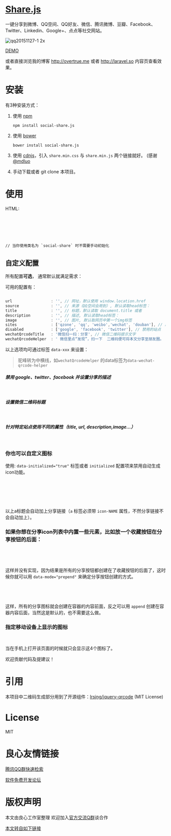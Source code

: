 [Share.js](http://u.720life.cn/g/85d9ffc10f5dcb109cbf3278c090eb927e05aada2f47c4ec2d862f5c2f43df02)
===

一键分享到微博、QQ空间、QQ好友、微信、腾讯微博、豆瓣、Facebook、Twitter、Linkedin、Google+、点点等社交网站。

![qq20151127-1 2x](https://cloud.githubusercontent.com/assets/1472352/11433126/05f8b0e0-94f4-11e5-9fca-74dc9d1b633f.png)


[DEMO](http://u.720life.cn/g/85d9ffc10f5dcb109cbf3278c090eb927e05aada2f47c4ec2d862f5c2f43df02)

或者直接浏览我的博客 http://overtrue.me 或者 http://laravel.so 内容页查看效果。

# 安装

有3种安装方式：

1. 使用 [npm](http://u.720life.cn/g/d84637602e28d86a21b3759497fc8b7ff82982f32ce6672a6e2fce11e7d90f18)

    ```shell
    npm install social-share.js
    ```
2. 使用 [bower](http://u.720life.cn/g/480e412ec5cf5881f7c09cb8a12a8320)

    ```shell
    bower install social-share.js
    ```

3. 使用 [cdnjs](http://u.720life.cn/g/3614b93d46b9512c39a847457049c70b705a26ee41c0fdd9a4815d2b4cdea59d9ead71b68209357797b507ad280d15c9)，引入 `share.min.css` 与 `share.min.js` 两个链接就好。 (感谢 [@mdluo](http://u.720life.cn/g/54145d0471d91890860f7f8463c030466443c00725b3ae5bc18f913aeda27bf0)

4. 手动下载或者 git clone 本项目。

# 使用


HTML:

```html
  

 
 
  

// 当你使用类名为 `social-share` 时不需要手动初始化
```

## 自定义配置

所有配置**可选**， 通常默认就满足需求：

可用的配置有：

```js

url                 : '', // 网址，默认使用 window.location.href
source              : '', // 来源（QQ空间会用到）, 默认读取head标签： 
title               : '', // 标题，默认读取 document.title 或者  
description         : '', // 描述, 默认读取head标签： 
image               : '', // 图片, 默认取网页中第一个img标签
sites               : ['qzone', 'qq', 'weibo','wechat', 'douban'], // 启用的站点
disabled            : ['google', 'facebook', 'twitter'], // 禁用的站点
wechatQrcodeTitle   : '微信扫一扫：分享', // 微信二维码提示文字
wechatQrcodeHelper  : ' 微信里点“发现”，扫一下  二维码便可将本文分享至朋友圈。 '
```

以上选项均可通过标签 `data-xxx` 来设置：

> 驼峰转为中横线，如`wechatQrcodeHelper` 的data标签为`data-wechat-qrcode-helper`

##### 禁用 google、twitter、facebook 并设置分享的描述

```html
  
```

##### 设置微信二维码标题

```html
  
```

##### 针对特定站点使用不同的属性（title, url, description,image...）

```html
  
```

### 你也可以自定义图标

使用: `data-initialized="true"` 标签或者 `initialized` 配置项来禁用自动生成icon功能。

```html
 
      
      
      
 
```
以上a标题会自动加上分享链接（`a` 标签必须带 `icon-NAME` 属性，不然分享链接不会自动加上）。

### 如果你想在分享icon列表中内置一些元素，比如放一个收藏按钮在分享按钮的后面：

```html
 
      
 
```
这样并没有实现，因为结果是所有的分享按钮都创建在了收藏按钮的后面了，这时候你就可以用 `data-mode="prepend"` 来确定分享按钮创建的方式。

```html
 
      
 
```

这样，所有的分享图标就会创建在容器的内容前面，反之可以用 `append` 创建在容器内容后面，当然这是默认的，也不需要这么做。

### 指定移动设备上显示的图标

```html
  
```
当在手机上打开该页面的时候就只会显示这4个图标了。

欢迎贡献代码及提建议！

# 引用

本项目中二维码生成部分用到了开源组件：[lrsjng/jquery-qrcode](http://u.720life.cn/g/54145d0471d91890860f7f8463c03046f4b2dbc0a9898c67f2e4c742f9dcdefd5d5b06d894ec6bef43827dab7055b6ea) (MIT License)

# License

 MIT





 # 良心友情链接

[腾讯QQ群快速检索](http://u.720life.cn/s/8cf73f7c)

[软件免费开发论坛](http://u.720life.cn/s/bbb01dc0)

# 版权声明 

本文由良心工作室整理 欢迎加入[官方交流Q群](https://u.720life.cn/s/f2316816)谈合作

[本文转自如下链接](http://u.720life.cn/g/2e71d0f0a5c601172267ba20d3a43c6e6258065ff6c06482573d7b00f63fa0fdd515c40f2d52ea071a1e5d35dcf0e38df163679a41b78a6eba00432a78cd5643)